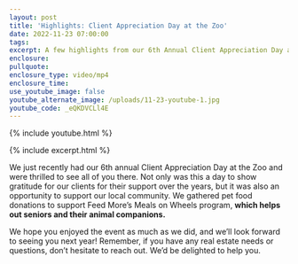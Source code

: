 ```yaml
---
layout: post
title: 'Highlights: Client Appreciation Day at the Zoo'
date: 2022-11-23 07:00:00
tags:
excerpt: A few highlights from our 6th Annual Client Appreciation Day at the Zoo!
enclosure:
pullquote:
enclosure_type: video/mp4
enclosure_time:
use_youtube_image: false
youtube_alternate_image: /uploads/11-23-youtube-1.jpg
youtube_code: _eQKDVCLl4E
---
```

{% include youtube.html %}

{% include excerpt.html %}

We just recently had our 6th annual Client Appreciation Day at the Zoo and were thrilled to see all of you there. Not only was this a day to show gratitude for our clients for their support over the years, but it was also an opportunity to support our local community. We gathered pet food donations to support Feed More’s Meals on Wheels program, **which helps out seniors and their animal companions.**

We hope you enjoyed the event as much as we did, and we’ll look forward to seeing you next year\! Remember, if you have any real estate needs or questions, don’t hesitate to reach out. We’d be delighted to help you.
